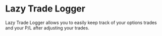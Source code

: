 # Lazy Trade Logger

Lazy Trade Logger allows you to easily keep track of your options trades and your P/L after adjusting your trades.

